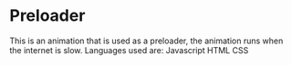 # Preloader
This is an animation that is used as a preloader, the animation runs when the internet is slow. Languages used are:
  Javascript
  HTML
  CSS
